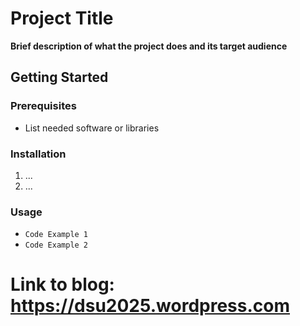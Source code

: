 # Project Title

**Brief description of what the project does and its target audience**

## Getting Started

### Prerequisites

* List needed software or libraries

### Installation

1. ...
2. ...

### Usage

* `Code Example 1`
* `Code Example 2`


# Link to blog: https://dsu2025.wordpress.com

